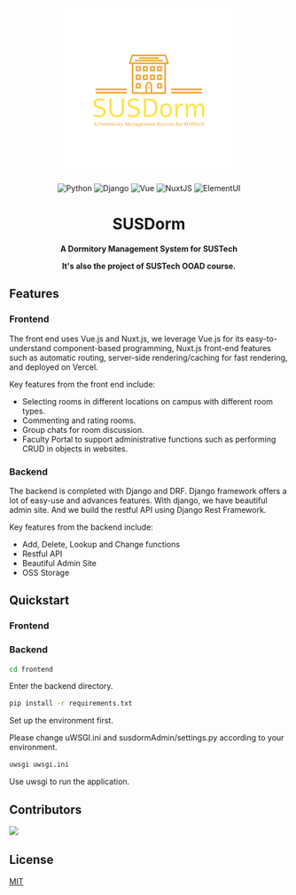 <div align=center>

<img src="public/logo-color.png" width=300 alt="logo"/>

![Python](https://img.shields.io/badge/Python-3.8.10-blue)
![Django](https://img.shields.io/badge/Django-3.2.16-blue)
![Vue](https://img.shields.io/badge/Vue-2.9.2-blue)
![NuxtJS](https://img.shields.io/badge/Nuxt-2.15.8-blue)
![ElementUI](https://img.shields.io/badge/Element--UI-2.15.14-blue)

# SUSDorm

**A Dormitory Management System for SUSTech**

**It's also the project of SUSTech OOAD course.**

</div>

## Features

### Frontend
The front end uses Vue.js and Nuxt.js, we leverage Vue.js for its easy-to-understand component-based programming, Nuxt.js front-end features such as automatic routing, server-side rendering/caching for fast rendering, and deployed on Vercel.

Key features from the front end include:
- Selecting rooms in different locations on campus with different room types.
- Commenting and rating rooms.
- Group chats for room discussion.
- Faculty Portal to support administrative functions such as performing CRUD in objects in websites.

### Backend

The backend is completed with Django and DRF. Django framework offers a lot of easy-use and advances features. With django, we have beautiful admin site. And we build the restful API using Django Rest Framework.

Key features from the backend include:
- Add, Delete, Lookup and Change functions
- Restful API
- Beautiful Admin Site
- OSS Storage

## Quickstart

### Frontend


### Backend

```bash
cd frontend
```
Enter the backend directory.

```bash
pip install -r requirements.txt
```
Set up the environment first.

Please change uWSGI.ini and susdormAdmin/settings.py according to your environment.

```bash
uwsgi uwsgi.ini
```
Use uwsgi to run the application.

## Contributors

<a href="https://github.com/XavierYuhanLiu/OOAD-Project-SUSDorm/graphs/contributors">
  <img src="https://contrib.rocks/image?repo=XavierYuhanLiu/OOAD-Project-SUSDorm" />
</a>

## License

[MIT](LICENSE)
